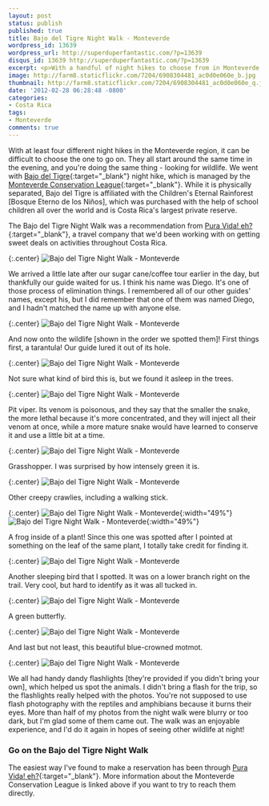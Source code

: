 ```yaml
---
layout: post
status: publish
published: true
title: Bajo del Tigre Night Walk - Monteverde
wordpress_id: 13639
wordpress_url: http://superduperfantastic.com/?p=13639
disqus_id: 13639 http://superduperfantastic.com/?p=13639
excerpt: <p>With a handful of night hikes to choose from in Monteverde, we opted for Bajo del Tigre, managed by the Monteverde Conservation League.</p>
image: http://farm8.staticflickr.com/7204/6908304481_ac0d0e060e_b.jpg
thumbnail: http://farm8.staticflickr.com/7204/6908304481_ac0d0e060e_q.jpg
date: '2012-02-28 06:28:48 -0800'
categories:
- Costa Rica
tags:
- Monteverde
comments: true
---
```

With at least four different night hikes in the Monteverde region, it can be difficult to choose the one to go on. They all start around the same time in the evening, and you're doing the same thing - looking for wildlife. We went with [Bajo del Tigre](http://acmcr.org/bajo_tigre_en.htm "Bajo del Tigre - Monteverde, Costa Rica"){:target="_blank"} night hike, which is managed by the [Monteverde Conservation League](http://acmcr.org/home.htm "Monteverde Conservation League"){:target="_blank"}. While it is physically separated, Bajo del Tigre is affiliated with the Children's Eternal Rainforest [Bosque Eterno de los Niños], which was purchased with the help of school children all over the world and is Costa Rica's largest private reserve.

The Bajo del Tigre Night Walk was a recommendation from [Pura Vida! eh?](http://www.puravidaeh.ca/ "Pura Vida! eh?"){:target="_blank"}, a travel company that we'd been working with on getting sweet deals on activities throughout Costa Rica.

{:.center}
![Bajo del Tigre Night Walk - Monteverde](http://farm8.staticflickr.com/7206/6908276773_efb8802a04_b.jpg)

We arrived a little late after our sugar cane/coffee tour earlier in the day, but thankfully our guide waited for us. I think his name was Diego. It's one of those process of elimination things. I remembered all of our other guides' names, except his, but I did remember that one of them was named Diego, and I hadn't matched the name up with anyone else.

{:.center}
![Bajo del Tigre Night Walk - Monteverde](http://farm8.staticflickr.com/7192/6908278951_f308d0c3a7_b.jpg)

And now onto the wildlife [shown in the order we spotted them]! First things first, a tarantula! Our guide lured it out of its hole.

{:.center}
![Bajo del Tigre Night Walk - Monteverde](http://farm8.staticflickr.com/7180/6908280801_6169a677c8_b.jpg)

Not sure what kind of bird this is, but we found it asleep in the trees.

{:.center}
![Bajo del Tigre Night Walk - Monteverde](http://farm8.staticflickr.com/7070/6908287499_8ab61f534b_b.jpg)

Pit viper. Its venom is poisonous, and they say that the smaller the snake, the more lethal because it's more concentrated, and they will inject all their venom at once, while a more mature snake would have learned to conserve it and use a little bit at a time.

{:.center}
![Bajo del Tigre Night Walk - Monteverde](http://farm8.staticflickr.com/7208/6908292303_05bbe8dbff_b.jpg)

Grasshopper. I was surprised by how intensely green it is.

{:.center}
![Bajo del Tigre Night Walk - Monteverde](http://farm8.staticflickr.com/7198/6908298153_b38a75e8d1_b.jpg)

Other creepy crawlies, including a walking stick.

{:.center}
![Bajo del Tigre Night Walk - Monteverde](http://farm8.staticflickr.com/7041/6908300735_7d4be19df1.jpg){:width="49%"} ![Bajo del Tigre Night Walk - Monteverde](http://farm8.staticflickr.com/7182/6908301713_57ede84ebe.jpg){:width="49%"}

A frog inside of a plant! Since this one was spotted after I pointed at something on the leaf of the same plant, I totally take credit for finding it.

{:.center}
![Bajo del Tigre Night Walk - Monteverde](http://farm8.staticflickr.com/7204/6908304481_ac0d0e060e_b.jpg)

Another sleeping bird that I spotted. It was on a lower branch right on the trail. Very cool, but hard to identify as it was all tucked in.

{:.center}
![Bajo del Tigre Night Walk - Monteverde](http://farm8.staticflickr.com/7189/6908309087_3e4ef0ab50_b.jpg)

A green butterfly.

{:.center}
![Bajo del Tigre Night Walk - Monteverde](http://farm8.staticflickr.com/7178/6908310023_35ecc02c29_b.jpg)

And last but not least, this beautiful blue-crowned motmot.

{:.center}
![Bajo del Tigre Night Walk - Monteverde](http://farm8.staticflickr.com/7050/6908312695_71f8d985a5_b.jpg)

We all had handy dandy flashlights [they're provided if you didn't bring your own], which helped us spot the animals. I didn't bring a flash for the trip, so the flashlights really helped with the photos. You're not supposed to use flash photography with the reptiles and amphibians because it burns their eyes. More than half of my photos from the night walk were blurry or too dark, but I'm glad some of them came out. The walk was an enjoyable experience, and I'd do it again in hopes of seeing other wildlife at night!

### Go on the Bajo del Tigre Night Walk

The easiest way I've found to make a reservation has been through [Pura Vida! eh?](http://puravidaeh.ca/2013/02/15/monteverde-bajo-del-tigre-night-tour/){:target="_blank"}. More information about the Monteverde Conservation League is linked above if you want to try to reach them directly.